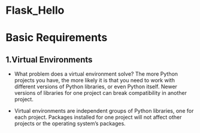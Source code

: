 # Flask_Hello

# Basic Requirements
## 1.Virtual Environments
- What problem does a virtual environment solve? The more Python projects you have, the more likely it is that you need to work with different versions of Python libraries, or even Python itself. Newer versions of libraries for one project can break compatibility in another project.

- Virtual environments are independent groups of Python libraries, one for each project. Packages installed for one project will not affect other projects or the operating system’s packages.
